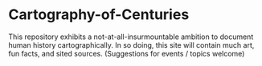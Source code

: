 # Cartography-of-Centuries
This repository exhibits a not-at-all-insurmountable ambition to document human history cartographically. In so doing, this site will contain much art, fun facts, and sited sources. (Suggestions for events / topics welcome)
